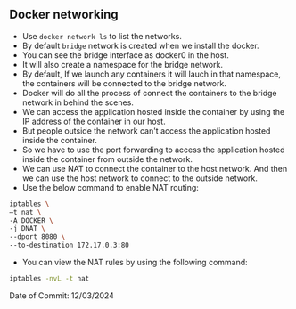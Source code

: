 ## Docker networking

- Use `docker network ls` to list the networks.
- By default `bridge` network is created when we install the docker.
- You can see the bridge interface as docker0 in the host.
- It will also create a namespace for the bridge network.
- By default, If we launch any containers it will lauch in that namespace, the containers will be connected to the bridge network.
- Docker will do all the process of connect the containers to the bridge network in behind the scenes. 
- We can access the application hosted inside the container by using the IP address of the container in our host.
- But people outside the network can't access the application hosted inside the container.
- So we have to use the port forwarding to access the application hosted inside the container from outside the network.
- We can use NAT to connect the container to the host network. And then we can use the host network to connect to the outside network.
- Use the below command to enable NAT routing:
```bash
iptables \
–t nat \
-A DOCKER \
-j DNAT \
--dport 8080 \
--to-destination 172.17.0.3:80
```
- You can view the NAT rules by using the following command:
```bash
iptables -nvL -t nat
```

Date of Commit: 12/03/2024
